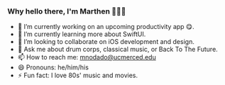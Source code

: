 ### Why hello there, I'm Marthen 🙋🏽‍♂️



- 🔭 I’m currently working on an upcoming productivity app 😋. 
- 🌱 I’m currently learning more about SwiftUI.
- 👯 I’m looking to collaborate on iOS development and design.
- 💬 Ask me about drum corps, classical music, or Back To The Future.
- 📫 How to reach me: [mnodado@ucmerced.edu](mailto:mnodado@ucmerced.edu)
- 😄 Pronouns: he/him/his
- ⚡ Fun fact: I love 80s' music and movies.
